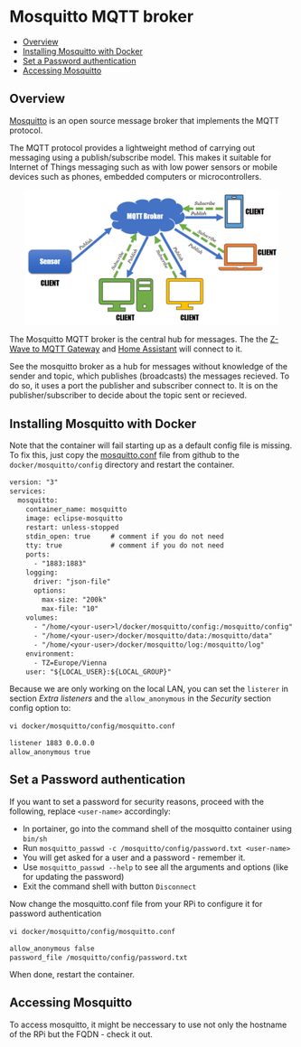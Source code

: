 # Mosquitto MQTT broker

   * [Overview](#overview)
   * [Installing Mosquitto with Docker](#installing-mosquitto-with-docker)
   * [Set a Password authentication](#set-a-password-authentication)
   * [Accessing Mosquitto](#accessing-mosquitto)

<!-- Created by https://github.com/ekalinin/github-markdown-toc -->

## Overview

[Mosquitto](https://mosquitto.org) is an open source message broker that implements the MQTT protocol.

The MQTT protocol provides a lightweight method of carrying out messaging using a publish/subscribe model. This makes it suitable for Internet of Things messaging such as with low power sensors or mobile devices such as phones, embedded computers or microcontrollers.

<p align="center">
<img src="../images/MosquittoMQTTArchitecture.png" width="450" title=" Mosquitto MQTT broker">
</p>

The Mosquitto MQTT broker is the central hub for messages. The the [Z-Wave to MQTT Gateway](./zwavejs2mqtt.md) and [Home Assistant](./ha_install.md) will connect to it.

See the mosquitto broker as a hub for messages without knowledge of the sender and topic, which publishes (broadcasts) the messages recieved. To do so, it uses a port the publisher and subscriber connect to. It is on the  publisher/subscriber to decide about the topic sent or recieved. 

## Installing Mosquitto with Docker

Note that the container will fail starting up as a default config file is missing. To fix this, just copy the [mosquitto.conf](https://github.com/eclipse/mosquitto/blob/master/mosquitto.conf) file from github to the `docker/mosquitto/config` directory and restart the container.

```
version: "3"
services:
  mosquitto:
    container_name: mosquitto
    image: eclipse-mosquitto
    restart: unless-stopped
    stdin_open: true     # comment if you do not need
    tty: true            # comment if you do not need
    ports:
      - "1883:1883"
    logging:
      driver: "json-file"
      options:
        max-size: "200k"
        max-file: "10"
    volumes:
      - "/home/<your-user>l/docker/mosquitto/config:/mosquitto/config"
      - "/home/<your-user>/docker/mosquitto/data:/mosquitto/data"
      - "/home/<your-user>/docker/mosquitto/log:/mosquitto/log"
    environment:
      - TZ=Europe/Vienna
    user: "${LOCAL_USER}:${LOCAL_GROUP}"
```

Because we are only working on the local LAN, you can set the `listerer` in section _Extra listeners_ and the `allow_anonymous` in the _Security_ section config option to:

`vi docker/mosquitto/config/mosquitto.conf`

```
listener 1883 0.0.0.0
allow_anonymous true
```

## Set a Password authentication

If you want to set a password for security reasons, proceed with the following, replace `<user-name>` accordingly:

- In portainer, go into the command shell of the mosquitto container using `bin/sh`
- Run `mosquitto_passwd -c /mosquitto/config/password.txt <user-name>`
- You will get asked for a user and a password - remember it.
- Use `mosquitto_passwd --help` to see all the arguments and options (like for updating the password)
- Exit the command shell with button `Disconnect`

Now change the mosquitto.conf file from your RPi to configure it for password authentication

`vi docker/mosquitto/config/mosquitto.conf`

```
allow_anonymous false
password_file /mosquitto/config/password.txt
```

When done, restart the container.


## Accessing Mosquitto

To access mosquitto, it might be neccessary to use not only the hostname of the RPi but the FQDN - check it out.
